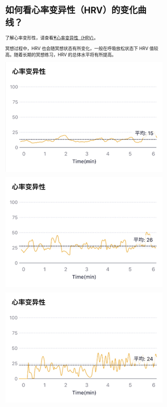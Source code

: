 # 如何看心率变异性（HRV）的变化曲线？

了解心率变形性，请查看[💗心率变异性（HRV）](./名词解释/心率变异性（HRV）.html)。

冥想过程中，HRV 也会随冥想状态有所变化，一般在呼吸放松状态下 HRV 值较高。随着长期的冥想练习，HRV  的总体水平将有所提高。

![冥想时HRV水平较低（该被试为1年冥想经验）](media/15971259241778.jpg)


![冥想时HRV水平较高（该被试为5年冥想经验）](media/15971259360970.jpg)


![不同状态下的HRV变化（前半段为普通状态，后半段为有规律的深呼吸）](media/15971259477573.jpg)



